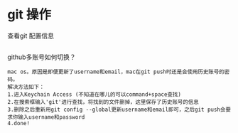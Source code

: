 # git 操作

查看git 配置信息

```shell

```

github多账号如何切换？

```text
mac os。原因是即便更新了username和email，mac在git push时还是会使用历史账号的密码。
解决方法如下：
1.进入Keychain Access (不知道在哪儿的可以command+space查找)
2.在搜索框输入'git'进行查找，将找到的文件删掉，这里保存了历史账号的信息
3.删除之后重新用git config --global更新username和email即可，之后git push会要求你输入username和password
4.done!
```
